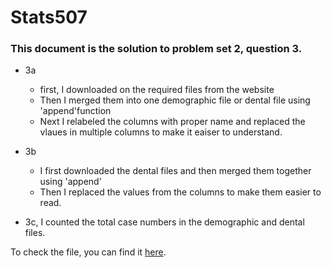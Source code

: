 # Stats507
### This document is the solution to problem set 2, question 3.

* 3a 
    * first, I downloaded on the required files from the website
    * Then I merged them into one demographic file or dental file using 'append'function
    * Next I relabeled the columns with proper name and replaced the vlaues in multiple columns to make it eaiser to understand.

* 3b 
    * I first downloaded the dental files and then merged them together using 'append'
    * Then I replaced the values from the columns to make them easier to read.

* 3c, I counted the total case numbers in the demographic and dental files. 

To check the file, you can find it [here](https://github.com/boyazh/Stats507/blob/main/PS2_Q3.ipynb).    



